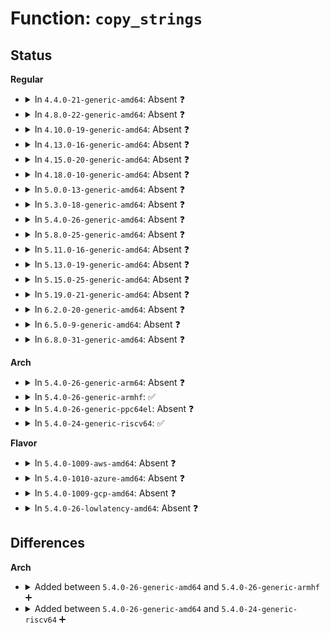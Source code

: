 # Function: <code>copy_strings</code>

## Status
<b>Regular</b>
<ul>
<li>
<details>
<summary>In <code>4.4.0-21-generic-amd64</code>: Absent ❓</summary>

```json
{
  "name": "copy_strings",
  "collision_type": "Unique Static",
  "inline_type": "Selective",
  "funcs": [
    {
      "addr": 18446744071581019680,
      "name": "copy_strings",
      "external": false,
      "loc": "fs/exec.c:470",
      "file": "fs/exec.c",
      "inline": "not declared, inlined",
      "caller_inline": [],
      "caller_func": [
        "fs/exec.c:copy_strings_kernel"
      ]
    }
  ],
  "symbols": [
    {
      "addr": 18446744071581019680,
      "name": "copy_strings.isra.23",
      "section": ".text",
      "bind": "STB_LOCAL",
      "size": 782
    }
  ]
}
```
</details>
</li>
<li>
<details>
<summary>In <code>4.8.0-22-generic-amd64</code>: Absent ❓</summary>

```json
{
  "name": "copy_strings",
  "collision_type": "Unique Static",
  "inline_type": "Selective",
  "funcs": [
    {
      "addr": 18446744071581181056,
      "name": "copy_strings",
      "external": false,
      "loc": "fs/exec.c:475",
      "file": "fs/exec.c",
      "inline": "not declared, inlined",
      "caller_inline": [],
      "caller_func": []
    }
  ],
  "symbols": [
    {
      "addr": 18446744071581181056,
      "name": "copy_strings.isra.24",
      "section": ".text",
      "bind": "STB_LOCAL",
      "size": 1072
    }
  ]
}
```
</details>
</li>
<li>
<details>
<summary>In <code>4.10.0-19-generic-amd64</code>: Absent ❓</summary>

```json
{
  "name": "copy_strings",
  "collision_type": "Unique Static",
  "inline_type": "Selective",
  "funcs": [
    {
      "addr": 18446744071581258272,
      "name": "copy_strings",
      "external": false,
      "loc": "fs/exec.c:480",
      "file": "fs/exec.c",
      "inline": "not declared, inlined",
      "caller_inline": [],
      "caller_func": []
    }
  ],
  "symbols": [
    {
      "addr": 18446744071581258272,
      "name": "copy_strings.isra.27",
      "section": ".text",
      "bind": "STB_LOCAL",
      "size": 1062
    }
  ]
}
```
</details>
</li>
<li>
<details>
<summary>In <code>4.13.0-16-generic-amd64</code>: Absent ❓</summary>

```json
{
  "name": "copy_strings",
  "collision_type": "Unique Static",
  "inline_type": "Selective",
  "funcs": [
    {
      "addr": 18446744071581307520,
      "name": "copy_strings",
      "external": false,
      "loc": "fs/exec.c:506",
      "file": "fs/exec.c",
      "inline": "not declared, inlined",
      "caller_inline": [],
      "caller_func": []
    }
  ],
  "symbols": [
    {
      "addr": 18446744071581307520,
      "name": "copy_strings.isra.25",
      "section": ".text",
      "bind": "STB_LOCAL",
      "size": 904
    }
  ]
}
```
</details>
</li>
<li>
<details>
<summary>In <code>4.15.0-20-generic-amd64</code>: Absent ❓</summary>

```json
{
  "name": "copy_strings",
  "collision_type": "Unique Static",
  "inline_type": "Selective",
  "funcs": [
    {
      "addr": 18446744071581447200,
      "name": "copy_strings",
      "external": false,
      "loc": "fs/exec.c:506",
      "file": "fs/exec.c",
      "inline": "not declared, inlined",
      "caller_inline": [],
      "caller_func": [
        "fs/exec.c:copy_strings_kernel"
      ]
    }
  ],
  "symbols": [
    {
      "addr": 18446744071581447200,
      "name": "copy_strings.isra.25",
      "section": ".text",
      "bind": "STB_LOCAL",
      "size": 1078
    }
  ]
}
```
</details>
</li>
<li>
<details>
<summary>In <code>4.18.0-10-generic-amd64</code>: Absent ❓</summary>

```json
{
  "name": "copy_strings",
  "collision_type": "Unique Static",
  "inline_type": "Selective",
  "funcs": [
    {
      "addr": 18446744071581605008,
      "name": "copy_strings",
      "external": false,
      "loc": "fs/exec.c:510",
      "file": "fs/exec.c",
      "inline": "not declared, inlined",
      "caller_inline": [],
      "caller_func": [
        "fs/exec.c:copy_strings_kernel"
      ]
    }
  ],
  "symbols": [
    {
      "addr": 18446744071581605008,
      "name": "copy_strings.isra.31",
      "section": ".text",
      "bind": "STB_LOCAL",
      "size": 1065
    }
  ]
}
```
</details>
</li>
<li>
<details>
<summary>In <code>5.0.0-13-generic-amd64</code>: Absent ❓</summary>

```json
{
  "name": "copy_strings",
  "collision_type": "Unique Static",
  "inline_type": "Selective",
  "funcs": [
    {
      "addr": 18446744071581690448,
      "name": "copy_strings",
      "external": false,
      "loc": "fs/exec.c:509",
      "file": "fs/exec.c",
      "inline": "not declared, inlined",
      "caller_inline": [],
      "caller_func": [
        "fs/exec.c:copy_strings_kernel"
      ]
    }
  ],
  "symbols": [
    {
      "addr": 18446744071581690448,
      "name": "copy_strings.isra.34",
      "section": ".text",
      "bind": "STB_LOCAL",
      "size": 906
    }
  ]
}
```
</details>
</li>
<li>
<details>
<summary>In <code>5.3.0-18-generic-amd64</code>: Absent ❓</summary>

```json
{
  "name": "copy_strings",
  "collision_type": "Unique Static",
  "inline_type": "Selective",
  "funcs": [
    {
      "addr": 18446744071581808528,
      "name": "copy_strings",
      "external": false,
      "loc": "fs/exec.c:510",
      "file": "fs/exec.c",
      "inline": "not declared, inlined",
      "caller_inline": [],
      "caller_func": [
        "fs/exec.c:copy_strings_kernel"
      ]
    }
  ],
  "symbols": [
    {
      "addr": 18446744071581808528,
      "name": "copy_strings.isra.0",
      "section": ".text",
      "bind": "STB_LOCAL",
      "size": 943
    }
  ]
}
```
</details>
</li>
<li>
<details>
<summary>In <code>5.4.0-26-generic-amd64</code>: Absent ❓</summary>

```json
{
  "name": "copy_strings",
  "collision_type": "Unique Static",
  "inline_type": "Selective",
  "funcs": [
    {
      "addr": 18446744071581881120,
      "name": "copy_strings",
      "external": false,
      "loc": "fs/exec.c:510",
      "file": "fs/exec.c",
      "inline": "not declared, inlined",
      "caller_inline": [],
      "caller_func": [
        "fs/exec.c:copy_strings_kernel"
      ]
    }
  ],
  "symbols": [
    {
      "addr": 18446744071581881120,
      "name": "copy_strings.isra.0",
      "section": ".text",
      "bind": "STB_LOCAL",
      "size": 943
    }
  ]
}
```
</details>
</li>
<li>
<details>
<summary>In <code>5.8.0-25-generic-amd64</code>: Absent ❓</summary>

```json
{
  "name": "copy_strings",
  "collision_type": "Unique Static",
  "inline_type": "Selective",
  "funcs": [
    {
      "addr": 18446744071582109040,
      "name": "copy_strings",
      "external": false,
      "loc": "fs/exec.c:508",
      "file": "fs/exec.c",
      "inline": "not declared, inlined",
      "caller_inline": [],
      "caller_func": [
        "fs/exec.c:__do_execve_file",
        "fs/exec.c:__do_execve_file"
      ]
    }
  ],
  "symbols": [
    {
      "addr": 18446744071582109040,
      "name": "copy_strings.isra.0",
      "section": ".text",
      "bind": "STB_LOCAL",
      "size": 874
    }
  ]
}
```
</details>
</li>
<li>
<details>
<summary>In <code>5.11.0-16-generic-amd64</code>: Absent ❓</summary>

```json
{
  "name": "copy_strings",
  "collision_type": "Unique Static",
  "inline_type": "Selective",
  "funcs": [
    {
      "addr": 18446744071582155456,
      "name": "copy_strings",
      "external": false,
      "loc": "fs/exec.c:521",
      "file": "fs/exec.c",
      "inline": "not declared, inlined",
      "caller_inline": [],
      "caller_func": [
        "fs/exec.c:do_execveat_common",
        "fs/exec.c:do_execveat_common"
      ]
    }
  ],
  "symbols": [
    {
      "addr": 18446744071582155456,
      "name": "copy_strings.isra.0",
      "section": ".text",
      "bind": "STB_LOCAL",
      "size": 868
    }
  ]
}
```
</details>
</li>
<li>
<details>
<summary>In <code>5.13.0-19-generic-amd64</code>: Absent ❓</summary>

```json
{
  "name": "copy_strings",
  "collision_type": "Unique Static",
  "inline_type": "Selective",
  "funcs": [
    {
      "addr": 18446744071582179824,
      "name": "copy_strings",
      "external": false,
      "loc": "fs/exec.c:513",
      "file": "fs/exec.c",
      "inline": "not declared, inlined",
      "caller_inline": [],
      "caller_func": []
    }
  ],
  "symbols": [
    {
      "addr": 18446744071582179824,
      "name": "copy_strings.isra.0",
      "section": ".text",
      "bind": "STB_LOCAL",
      "size": 866
    }
  ]
}
```
</details>
</li>
<li>
<details>
<summary>In <code>5.15.0-25-generic-amd64</code>: Absent ❓</summary>

```json
{
  "name": "copy_strings",
  "collision_type": "Unique Static",
  "inline_type": "Selective",
  "funcs": [
    {
      "addr": 0,
      "name": "copy_strings",
      "external": false,
      "loc": "fs/exec.c:513",
      "file": "fs/exec.c",
      "inline": "not declared, inlined",
      "caller_inline": [],
      "caller_func": []
    }
  ],
  "symbols": [
    {
      "addr": 18446744071582497264,
      "name": "copy_strings.isra.0",
      "section": ".text",
      "bind": "STB_LOCAL",
      "size": 889
    },
    {
      "addr": 18446744071592229402,
      "name": "copy_strings.isra.0.cold",
      "section": ".text",
      "bind": "STB_LOCAL",
      "size": 21
    }
  ]
}
```
</details>
</li>
<li>
<details>
<summary>In <code>5.19.0-21-generic-amd64</code>: Absent ❓</summary>

```json
{
  "name": "copy_strings",
  "collision_type": "Unique Static",
  "inline_type": "Selective",
  "funcs": [
    {
      "addr": 0,
      "name": "copy_strings",
      "external": false,
      "loc": "fs/exec.c:518",
      "file": "fs/exec.c",
      "inline": "not declared, inlined",
      "caller_inline": [],
      "caller_func": []
    }
  ],
  "symbols": [
    {
      "addr": 18446744071583020672,
      "name": "copy_strings.isra.0",
      "section": ".text",
      "bind": "STB_LOCAL",
      "size": 955
    },
    {
      "addr": 18446744071594008977,
      "name": "copy_strings.isra.0.cold",
      "section": ".text",
      "bind": "STB_LOCAL",
      "size": 29
    }
  ]
}
```
</details>
</li>
<li>
<details>
<summary>In <code>6.2.0-20-generic-amd64</code>: Absent ❓</summary>

```json
{
  "name": "copy_strings",
  "collision_type": "Unique Static",
  "inline_type": "Selective",
  "funcs": [
    {
      "addr": 0,
      "name": "copy_strings",
      "external": false,
      "loc": "fs/exec.c:518",
      "file": "fs/exec.c",
      "inline": "not declared, inlined",
      "caller_inline": [],
      "caller_func": []
    }
  ],
  "symbols": [
    {
      "addr": 18446744071583586096,
      "name": "copy_strings.isra.0",
      "section": ".text",
      "bind": "STB_LOCAL",
      "size": 938
    },
    {
      "addr": 18446744071596050370,
      "name": "copy_strings.isra.0.cold",
      "section": ".text",
      "bind": "STB_LOCAL",
      "size": 29
    }
  ]
}
```
</details>
</li>
<li>
<details>
<summary>In <code>6.5.0-9-generic-amd64</code>: Absent ❓</summary>

```json
{
  "name": "copy_strings",
  "collision_type": "Unique Static",
  "inline_type": "Selective",
  "funcs": [
    {
      "addr": 0,
      "name": "copy_strings",
      "external": false,
      "loc": "fs/exec.c:523",
      "file": "fs/exec.c",
      "inline": "not declared, inlined",
      "caller_inline": [],
      "caller_func": []
    }
  ],
  "symbols": [
    {
      "addr": 18446744071583803280,
      "name": "copy_strings.isra.0",
      "section": ".text",
      "bind": "STB_LOCAL",
      "size": 973
    },
    {
      "addr": 18446744071596572869,
      "name": "copy_strings.isra.0.cold",
      "section": ".text",
      "bind": "STB_LOCAL",
      "size": 29
    }
  ]
}
```
</details>
</li>
<li>
<details>
<summary>In <code>6.8.0-31-generic-amd64</code>: Absent ❓</summary>

```json
{
  "name": "copy_strings",
  "collision_type": "Unique Static",
  "inline_type": "Selective",
  "funcs": [
    {
      "addr": 0,
      "name": "copy_strings",
      "external": false,
      "loc": "fs/exec.c:524",
      "file": "fs/exec.c",
      "inline": "not declared, inlined",
      "caller_inline": [],
      "caller_func": []
    }
  ],
  "symbols": [
    {
      "addr": 18446744071584009488,
      "name": "copy_strings.isra.0",
      "section": ".text",
      "bind": "STB_LOCAL",
      "size": 967
    },
    {
      "addr": 18446744071597477377,
      "name": "copy_strings.isra.0.cold",
      "section": ".text",
      "bind": "STB_LOCAL",
      "size": 29
    }
  ]
}
```
</details>
</li>
</ul>
<b>Arch</b>
<ul>
<li>
<details>
<summary>In <code>5.4.0-26-generic-arm64</code>: Absent ❓</summary>

```json
{
  "name": "copy_strings",
  "collision_type": "Unique Static",
  "inline_type": "Selective",
  "funcs": [
    {
      "addr": 18446603336493356800,
      "name": "copy_strings",
      "external": false,
      "loc": "fs/exec.c:510",
      "file": "fs/exec.c",
      "inline": "not declared, inlined",
      "caller_inline": [],
      "caller_func": [
        "fs/exec.c:copy_strings_kernel"
      ]
    }
  ],
  "symbols": [
    {
      "addr": 18446603336493356800,
      "name": "copy_strings.isra.0",
      "section": ".text",
      "bind": "STB_LOCAL",
      "size": 1092
    }
  ]
}
```
</details>
</li>
<li>
<details>
<summary>In <code>5.4.0-26-generic-armhf</code>: ✅</summary>

```c
int copy_strings(int argc, struct user_arg_ptr argv, struct linux_binprm * bprm)
```

```json
{
  "name": "copy_strings",
  "collision_type": "Unique Static",
  "inline_type": "No",
  "funcs": [
    {
      "addr": 3226945688,
      "name": "copy_strings",
      "external": false,
      "loc": "fs/exec.c:510",
      "file": "fs/exec.c",
      "inline": "seen, unknown",
      "caller_inline": [],
      "caller_func": [
        "fs/exec.c:__do_execve_file",
        "fs/exec.c:__do_execve_file",
        "fs/exec.c:copy_strings_kernel"
      ]
    }
  ],
  "symbols": [
    {
      "addr": 3226945688,
      "name": "copy_strings",
      "section": ".text",
      "bind": "STB_LOCAL",
      "size": 952
    }
  ]
}
```
</details>
</li>
<li>
<details>
<summary>In <code>5.4.0-26-generic-ppc64el</code>: Absent ❓</summary>

```json
{
  "name": "copy_strings",
  "collision_type": "Unique Static",
  "inline_type": "Selective",
  "funcs": [
    {
      "addr": 13835058055286902272,
      "name": "copy_strings",
      "external": false,
      "loc": "fs/exec.c:510",
      "file": "fs/exec.c",
      "inline": "not declared, inlined",
      "caller_inline": [],
      "caller_func": [
        "fs/exec.c:copy_strings_kernel"
      ]
    }
  ],
  "symbols": [
    {
      "addr": 13835058055286902272,
      "name": "copy_strings.isra.0",
      "section": ".text",
      "bind": "STB_LOCAL",
      "size": 1236
    }
  ]
}
```
</details>
</li>
<li>
<details>
<summary>In <code>5.4.0-24-generic-riscv64</code>: ✅</summary>

```c
int copy_strings(int argc, struct user_arg_ptr argv, struct linux_binprm * bprm)
```

```json
{
  "name": "copy_strings",
  "collision_type": "Unique Static",
  "inline_type": "No",
  "funcs": [
    {
      "addr": 18446743936273079208,
      "name": "copy_strings",
      "external": false,
      "loc": "fs/exec.c:510",
      "file": "fs/exec.c",
      "inline": "seen, unknown",
      "caller_inline": [],
      "caller_func": [
        "fs/exec.c:__do_execve_file",
        "fs/exec.c:__do_execve_file",
        "fs/exec.c:__do_execve_file"
      ]
    }
  ],
  "symbols": [
    {
      "addr": 18446743936273079208,
      "name": "copy_strings",
      "section": ".text",
      "bind": "STB_LOCAL",
      "size": 590
    }
  ]
}
```
</details>
</li>
</ul>
<b>Flavor</b>
<ul>
<li>
<details>
<summary>In <code>5.4.0-1009-aws-amd64</code>: Absent ❓</summary>

```json
{
  "name": "copy_strings",
  "collision_type": "Unique Static",
  "inline_type": "Selective",
  "funcs": [
    {
      "addr": 18446744071581849856,
      "name": "copy_strings",
      "external": false,
      "loc": "fs/exec.c:510",
      "file": "fs/exec.c",
      "inline": "not declared, inlined",
      "caller_inline": [],
      "caller_func": [
        "fs/exec.c:copy_strings_kernel"
      ]
    }
  ],
  "symbols": [
    {
      "addr": 18446744071581849856,
      "name": "copy_strings.isra.0",
      "section": ".text",
      "bind": "STB_LOCAL",
      "size": 943
    }
  ]
}
```
</details>
</li>
<li>
<details>
<summary>In <code>5.4.0-1010-azure-amd64</code>: Absent ❓</summary>

```json
{
  "name": "copy_strings",
  "collision_type": "Unique Static",
  "inline_type": "Selective",
  "funcs": [
    {
      "addr": 18446744071581787520,
      "name": "copy_strings",
      "external": false,
      "loc": "fs/exec.c:510",
      "file": "fs/exec.c",
      "inline": "not declared, inlined",
      "caller_inline": [],
      "caller_func": [
        "fs/exec.c:copy_strings_kernel"
      ]
    }
  ],
  "symbols": [
    {
      "addr": 18446744071581787520,
      "name": "copy_strings.isra.0",
      "section": ".text",
      "bind": "STB_LOCAL",
      "size": 943
    }
  ]
}
```
</details>
</li>
<li>
<details>
<summary>In <code>5.4.0-1009-gcp-amd64</code>: Absent ❓</summary>

```json
{
  "name": "copy_strings",
  "collision_type": "Unique Static",
  "inline_type": "Selective",
  "funcs": [
    {
      "addr": 18446744071581841168,
      "name": "copy_strings",
      "external": false,
      "loc": "fs/exec.c:510",
      "file": "fs/exec.c",
      "inline": "not declared, inlined",
      "caller_inline": [],
      "caller_func": [
        "fs/exec.c:copy_strings_kernel"
      ]
    }
  ],
  "symbols": [
    {
      "addr": 18446744071581841168,
      "name": "copy_strings.isra.0",
      "section": ".text",
      "bind": "STB_LOCAL",
      "size": 943
    }
  ]
}
```
</details>
</li>
<li>
<details>
<summary>In <code>5.4.0-26-lowlatency-amd64</code>: Absent ❓</summary>

```json
{
  "name": "copy_strings",
  "collision_type": "Unique Static",
  "inline_type": "Selective",
  "funcs": [
    {
      "addr": 18446744071581910704,
      "name": "copy_strings",
      "external": false,
      "loc": "fs/exec.c:510",
      "file": "fs/exec.c",
      "inline": "not declared, inlined",
      "caller_inline": [],
      "caller_func": [
        "fs/exec.c:copy_strings_kernel"
      ]
    }
  ],
  "symbols": [
    {
      "addr": 18446744071581910704,
      "name": "copy_strings.isra.0",
      "section": ".text",
      "bind": "STB_LOCAL",
      "size": 988
    }
  ]
}
```
</details>
</li>
</ul>

## Differences
<b>Arch</b>
<ul>
<li>
<details>
<summary>Added between <code>5.4.0-26-generic-amd64</code> and <code>5.4.0-26-generic-armhf</code> ➕</summary>

```c
int copy_strings(int argc, struct user_arg_ptr argv, struct linux_binprm * bprm)
```
</details>
</li>
<li>
<details>
<summary>Added between <code>5.4.0-26-generic-amd64</code> and <code>5.4.0-24-generic-riscv64</code> ➕</summary>

```c
int copy_strings(int argc, struct user_arg_ptr argv, struct linux_binprm * bprm)
```
</details>
</li>
</ul>
